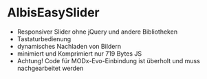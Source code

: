 # AlbisEasySlider

* Responsiver Slider ohne jQuery und andere Bibliotheken
* Tastaturbedienung
* dynamisches Nachladen von Bildern
* minimiert und Komprimiert nur 719 Bytes JS
* Achtung! Code für MODx-Evo-Einbindung ist überholt und muss nachgearbeitet werden
